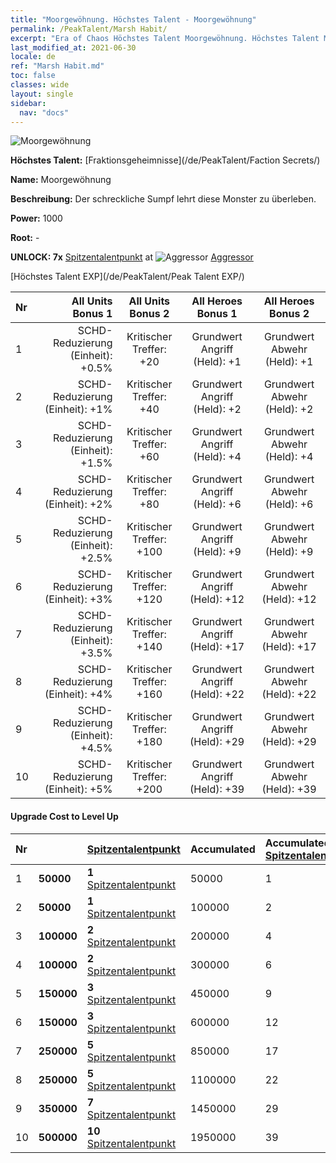 ```yaml
---
title: "Moorgewöhnung. Höchstes Talent - Moorgewöhnung"
permalink: /PeakTalent/Marsh Habit/
excerpt: "Era of Chaos Höchstes Talent Moorgewöhnung. Höchstes Talent Moorgewöhnung. Moorgewöhnung"
last_modified_at: 2021-06-30
locale: de
ref: "Marsh Habit.md"
toc: false
classes: wide
layout: single
sidebar:
  nav: "docs"
---
```


  ![Moorgewöhnung](/images/pt/talent_3005.png)

  **Höchstes Talent:** [Fraktionsgeheimnisse](/de/PeakTalent/Faction Secrets/)

  **Name:** Moorgewöhnung

  **Beschreibung:** Der schreckliche Sumpf lehrt diese Monster zu überleben.

  **Power:** 1000

  **Root:** -

  **UNLOCK: 7x** [Spitzentalentpunkt](/ItemsDE/con_934/) at ![Aggressor](/images/pt/talent_3004.png) [Aggressor](/de/PeakTalent/Aggressor/)

  [Höchstes Talent EXP](/de/PeakTalent/Peak Talent EXP/)

  | Nr | All Units Bonus 1 | All Units Bonus 2 | All Heroes Bonus 1 | All Heroes Bonus 2 |
  |:---|--------------:|:-------------:|:-------------:|:-------------:|
  | 1 | SCHD-Reduzierung (Einheit): +0.5% | Kritischer Treffer: +20 | Grundwert Angriff (Held): +1 | Grundwert Abwehr (Held): +1 |
  | 2 | SCHD-Reduzierung (Einheit): +1% | Kritischer Treffer: +40 | Grundwert Angriff (Held): +2 | Grundwert Abwehr (Held): +2 |
  | 3 | SCHD-Reduzierung (Einheit): +1.5% | Kritischer Treffer: +60 | Grundwert Angriff (Held): +4 | Grundwert Abwehr (Held): +4 |
  | 4 | SCHD-Reduzierung (Einheit): +2% | Kritischer Treffer: +80 | Grundwert Angriff (Held): +6 | Grundwert Abwehr (Held): +6 |
  | 5 | SCHD-Reduzierung (Einheit): +2.5% | Kritischer Treffer: +100 | Grundwert Angriff (Held): +9 | Grundwert Abwehr (Held): +9 |
  | 6 | SCHD-Reduzierung (Einheit): +3% | Kritischer Treffer: +120 | Grundwert Angriff (Held): +12 | Grundwert Abwehr (Held): +12 |
  | 7 | SCHD-Reduzierung (Einheit): +3.5% | Kritischer Treffer: +140 | Grundwert Angriff (Held): +17 | Grundwert Abwehr (Held): +17 |
  | 8 | SCHD-Reduzierung (Einheit): +4% | Kritischer Treffer: +160 | Grundwert Angriff (Held): +22 | Grundwert Abwehr (Held): +22 |
  | 9 | SCHD-Reduzierung (Einheit): +4.5% | Kritischer Treffer: +180 | Grundwert Angriff (Held): +29 | Grundwert Abwehr (Held): +29 |
  | 10 | SCHD-Reduzierung (Einheit): +5% | Kritischer Treffer: +200 | Grundwert Angriff (Held): +39 | Grundwert Abwehr (Held): +39 |


#### Upgrade Cost to Level Up

  | Nr | <i class="fas fa-coins"/> | [Spitzentalentpunkt](/ItemsDE/con_934/) | Accumulated <i class="fas fa-coins"/> | Accumulated [Spitzentalentpunkt](/ItemsDE/con_934/) |
  |:---|:--------------|:-------------|:-------------|:-------------|
  | 1 | **50000** | **1** [Spitzentalentpunkt](/ItemsDE/con_934/) | 50000 | 1 |
  | 2 | **50000** | **1** [Spitzentalentpunkt](/ItemsDE/con_934/) | 100000 | 2 |
  | 3 | **100000** | **2** [Spitzentalentpunkt](/ItemsDE/con_934/) | 200000 | 4 |
  | 4 | **100000** | **2** [Spitzentalentpunkt](/ItemsDE/con_934/) | 300000 | 6 |
  | 5 | **150000** | **3** [Spitzentalentpunkt](/ItemsDE/con_934/) | 450000 | 9 |
  | 6 | **150000** | **3** [Spitzentalentpunkt](/ItemsDE/con_934/) | 600000 | 12 |
  | 7 | **250000** | **5** [Spitzentalentpunkt](/ItemsDE/con_934/) | 850000 | 17 |
  | 8 | **250000** | **5** [Spitzentalentpunkt](/ItemsDE/con_934/) | 1100000 | 22 |
  | 9 | **350000** | **7** [Spitzentalentpunkt](/ItemsDE/con_934/) | 1450000 | 29 |
  | 10 | **500000** | **10** [Spitzentalentpunkt](/ItemsDE/con_934/) | 1950000 | 39 |
